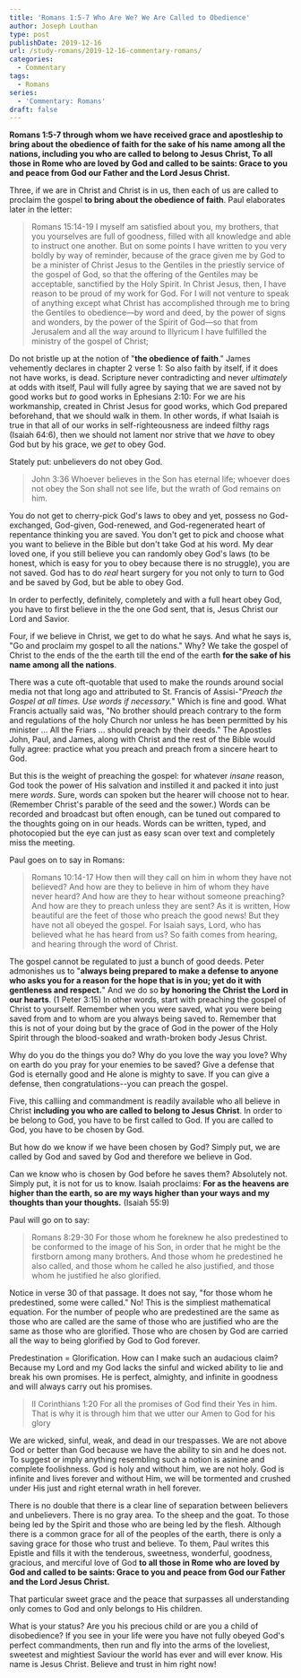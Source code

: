 ```yaml
---
title: 'Romans 1:5-7 Who Are We? We Are Called to Obedience'
author: Joseph Louthan
type: post
publishDate: 2019-12-16
url: /study-romans/2019-12-16-commentary-romans/
categories:
  - Commentary
tags:
  - Romans
series:
  - 'Commentary: Romans'
draft: false
---
```


**Romans 1:5-7 through whom we have received grace and apostleship to bring about the obedience of faith for the sake of his name among all the nations,  including you who are called to belong to Jesus Christ,   To all those in Rome who are loved by God and called to be saints:  Grace to you and peace from God our Father and the Lord Jesus Christ.**

Three, if we are in Christ and Christ is in us, then each of us are called to proclaim the gospel **to bring about the obedience of faith**. Paul elaborates later in the letter:

> Romans 15:14-19 I myself am satisfied about you, my brothers, that you yourselves are full of goodness, filled with all knowledge and able to instruct one another.  But on some points I have written to you very boldly by way of reminder, because of the grace given me by God  to be a minister of Christ Jesus to the Gentiles in the priestly service of the gospel of God, so that the offering of the Gentiles may be acceptable, sanctified by the Holy Spirit.  In Christ Jesus, then, I have reason to be proud of my work for God.  For I will not venture to speak of anything except what Christ has accomplished through me to bring the Gentiles to obedience—by word and deed,  by the power of signs and wonders, by the power of the Spirit of God—so that from Jerusalem and all the way around to Illyricum I have fulfilled the ministry of the gospel of Christ;

Do not bristle up at the notion of "**the obedience of faith**." James vehemently declares in chapter 2 verse 1: So also faith by itself, if it does not have works, is dead. Scripture never contradicting and never *ultimately* at odds with itself, Paul will fully agree by saying that we are saved not by good works but *to* good works in Ephesians 2:10: For we are his workmanship, created in Christ Jesus for good works, which God prepared beforehand, that we should walk in them.  In other words, if what Isaiah is true in that all of our works in self-righteousness are indeed filthy rags (Isaiah 64:6), then we should not lament nor strive that we *have* to obey God but by his grace, we *get* to obey God.

Stately put: unbelievers do not obey God.

>  John 3:36 Whoever believes in the Son has eternal life; whoever does not obey the Son shall not see life, but the wrath of God remains on him. 

You do not get to cherry-pick God's laws to obey  and yet, possess no God-exchanged, God-given, God-renewed, and God-regenerated heart of repentance thinking you are saved. You don't get to pick and choose what you want to believe in the Bible but don't take God at his word. My dear loved one, if you still believe you can randomly obey God's laws (to be honest, which is easy for you to obey because there is no struggle), you are not saved. God has to do *real* heart surgery for you not only to turn to God and be saved by God, but be able to obey God.

In order to perfectly, definitely, completely and with a full heart obey God, you have to first believe in the the one God sent, that is, Jesus Christ our Lord and Savior.

Four, if we believe in Christ, we get to do what he says. And what he says is, "Go and proclaim my gospel to all the nations." Why? We take the gospel of Christ to the ends of the the earth till the end of the earth **for the sake of his name among all the nations**.

There was a cute oft-quotable that used to make the rounds around social media not that long ago and attributed to St. Francis of Assisi-"*Preach the Gospel at all times. Use words if necessary.*" Which is fine and good. What Francis actually said was, "No brother should preach contrary to the form and regulations of the holy Church nor unless he has been permitted by his minister … All the Friars … should preach by their deeds." The Apostles John, Paul, and James, along with Christ and the rest of the Bible would fully agree: practice what you preach and preach from a sincere heart to God.

But this is the weight of preaching the gospel: for whatever *insane* reason, God took the power of His salvation and instilled it and packed it into just mere *words*. Sure, words can spoken but the hearer will choose not to hear. (Remember Christ's parable of the seed and the sower.) Words can be recorded and broadcast but often enough, can be tuned out compared to the thoughts going on in our heads. Words can be written, typed, and photocopied but the eye can just as easy scan over text and completely miss the meeting.

Paul goes on to say in Romans:

> Romans 10:14-17 How then will they call on him in whom they have not believed? And how are they to believe in him of whom they have never heard? And how are they to hear without someone preaching?  And how are they to preach unless they are sent? As it is written, How beautiful are the feet of those who preach the good news!  But they have not all obeyed the gospel. For Isaiah says, Lord, who has believed what he has heard from us?  So faith comes from hearing, and hearing through the word of Christ. 

The gospel cannot be regulated to just a bunch of good deeds. Peter admonishes us to "**always being prepared to make a defense to anyone who asks you for a reason for the hope that is in you; yet do it with gentleness and respect.**" And we do so **by honoring the Christ the Lord in our hearts**. (1 Peter 3:15) In other words, start with preaching the gospel of Christ to yourself. Remember when you were saved, what you were being saved from and to whom are you always being saved to. Remember that this is not of your doing but by the grace of God in the power of the Holy Spirit through the blood-soaked and wrath-broken body Jesus Christ.

Why do you do the things you do? Why do you love the way you love? Why on earth do you pray for your enemies to be saved? Give a defense that God is eternally good and He alone is mighty to save. If you can give a defense, then congratulations--you can preach the gospel.

Five, this calliing and commandment is readily available who all believe in Christ **including you who are called to belong to Jesus Christ**. In order to be belong to God, you have to be first called to God. If you are called to God, you have to be chosen by God.

But how do we know if we have been chosen by God? Simply put, we are called by God and saved by God and therefore we believe in God.

Can we know who is chosen by God before he saves them? Absolutely not. Simply put, it is not for us to know. Isaiah proclaims: **For as the heavens are higher than the earth, so are my ways higher than your ways and my thoughts than your thoughts.** (Isaiah 55:9)

Paul will go on to say:

> Romans 8:29-30 For those whom he foreknew he also predestined to be conformed to the image of his Son, in order that he might be the firstborn among many brothers.  And those whom he predestined he also called, and those whom he called he also justified, and those whom he justified he also glorified. 

Notice in verse 30 of that passage. It does not say, "for those whom he predestined, some were called." No! This is the simpliest mathematical equation. For the number of people who are predestined are the same as those who are called are the same of those who are justified who are the same as those who are glorified. Those who are chosen by God are carried all the way to being glorified by God to God forever.

Predestination = Glorification. How can I make such an audacious claim? Because my Lord and my God lacks the sinful and wicked ability to lie and break his own promises. He is perfect, almighty, and infinite in goodness and will always carry out his promises.

> II Corinthians 1:20 For all the promises of God find their Yes in him. That is why it is through him that we utter our Amen to God for his glory

We are wicked, sinful, weak, and dead in our trespasses. We are not above God or better than God because we have the ability to sin and he does not. To suggest or imply anything resembling such a notion is asinine and complete foolishness. God is holy and without him, we are not holy. God is infinite and lives forever and without Him, we will be tormented and crushed under His just and right eternal wrath in hell forever.

There is no double that there is a clear line of separation between believers and unbelievers. There is no gray area. To the sheep and the goat. To those being led by the Spirit and those who are being led by the flesh. Although there is a common grace for all of the peoples of the earth, there is only a saving grace for those who trust and believe. To them, Paul writes this Epistle and fills it with the tenderous, sweetness, wonderful, goodness, gracious, and merciful love of God **to all those in Rome who are loved by God and called to be saints: Grace to you and peace from God our Father and the Lord Jesus Christ.**

That particular sweet grace and the peace that surpasses all understanding only comes to God and only belongs to His children.

What is your status? Are you his precious child or are you a child of disobedience? If you see in your life were you have not fully obeyed God's perfect commandments, then run and fly into the arms of the loveliest, sweetest and mightiest Saviour the world has ever and will ever know. His name is Jesus Christ. Believe and trust in him right now!